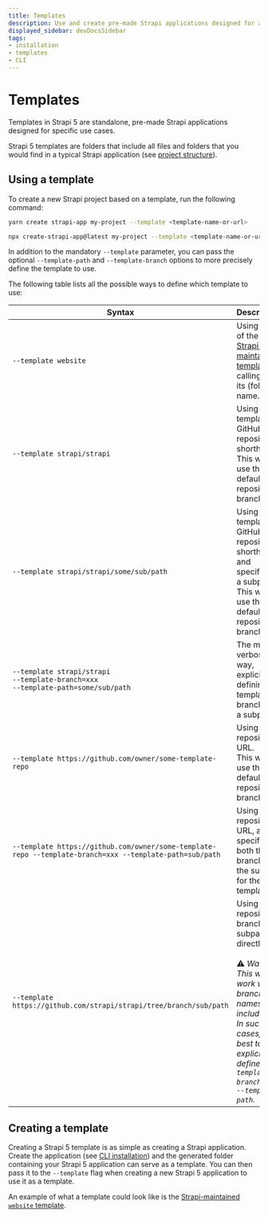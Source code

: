```yaml
---
title: Templates
description: Use and create pre-made Strapi applications designed for a specific use case.
displayed_sidebar: devDocsSidebar
tags:
- installation
- templates
- CLI
---
```


# Templates

Templates in Strapi 5 are standalone, pre-made Strapi applications designed for specific use cases.

Strapi 5 templates are folders that include all files and folders that you would find in a typical Strapi application (see [project structure](/dev-docs/project-structure)).

## Using a template

To create a new Strapi project based on a template, run the following command:

<Tabs groupId="yarn-npm">

<TabItem value="yarn" label="Yarn">

```sh
yarn create strapi-app my-project --template <template-name-or-url>
```

</TabItem>

<TabItem value="npm" label="NPM">

```sh
npx create-strapi-app@latest my-project --template <template-name-or-url>
```

</TabItem>

</Tabs>

In addition to the mandatory `--template` parameter, you can pass the optional `--template-path` and `--template-branch` options to more precisely define the template to use.

The following table lists all the possible ways to define which template to use:

| Syntax | Description |
|--------|-------------|
| `--template website` | Using one of the [Strapi-maintained templates](https://github.com/strapi/strapi/tree/develop/templates) calling it by its (folder) name. |
| `--template strapi/strapi` | Using the template's GitHub repository shorthand.<br/>This will use the default repository branch. |
| `--template strapi/strapi/some/sub/path` | Using the template's GitHub repository shorthand and specifying a subpath.<br/>This will use the default repository branch. |
| `--template strapi/strapi`<br/>`--template-branch=xxx`<br/>`--template-path=some/sub/path` | The most verbose way, explicitly defining a template branch and a subpath. |
| `--template https://github.com/owner/some-template-repo` | Using a full repository URL.<br/>This will use the default repository branch. |
| `--template https://github.com/owner/some-template-repo --template-branch=xxx --template-path=sub/path` | Using a full repository URL, and specifying both the branch and the subpath for the template. |
| `--template https://github.com/strapi/strapi/tree/branch/sub/path` | Using a repository, branch, and subpath directly.<br/><br/>⚠️ _Warning: This won't work with branch names that include a `/`. In such cases, it's best to explicitly define `--template-branch` and `--template-path`._ |

## Creating a template

Creating a Strapi 5 template is as simple as creating a Strapi application. Create the application (see [CLI installation](/dev-docs/installation/cli)) and the generated folder containing your Strapi 5 application can serve as a template. You can then pass it to the `--template` flag when creating a new Strapi 5 application to use it as a template.

An example of what a template could look like is the [Strapi-maintained `website` template](https://github.com/strapi/strapi/tree/develop/templates/website).
